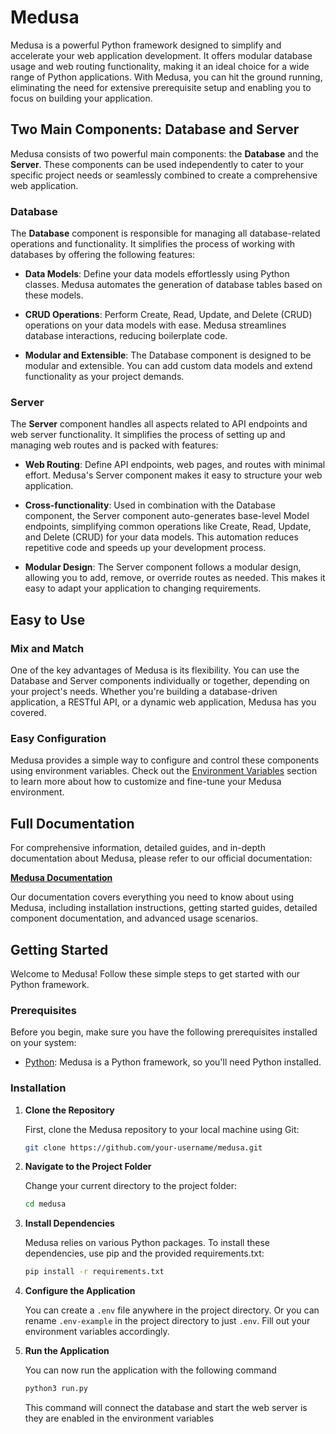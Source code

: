 # Medusa
Medusa is a powerful Python framework designed to simplify and accelerate your web application development. It offers modular database usage and web routing functionality, making it an ideal choice for a wide range of Python applications. With Medusa, you can hit the ground running, eliminating the need for extensive prerequisite setup and enabling you to focus on building your application.


## Two Main Components: Database and Server
Medusa consists of two powerful main components: the **Database** and the **Server**. These components can be used independently to cater to your specific project needs or seamlessly combined to create a comprehensive web application.

### Database
The **Database** component is responsible for managing all database-related operations and functionality. It simplifies the process of working with databases by offering the following features:

- **Data Models**: Define your data models effortlessly using Python classes. Medusa automates the generation of database tables based on these models.

- **CRUD Operations**: Perform Create, Read, Update, and Delete (CRUD) operations on your data models with ease. Medusa streamlines database interactions, reducing boilerplate code.

- **Modular and Extensible**: The Database component is designed to be modular and extensible. You can add custom data models and extend functionality as your project demands.

### Server
The **Server** component handles all aspects related to API endpoints and web server functionality. It simplifies the process of setting up and managing web routes and is packed with features:

- **Web Routing**: Define API endpoints, web pages, and routes with minimal effort. Medusa's Server component makes it easy to structure your web application.

-  **Cross-functionality**: Used in combination with the Database component, the Server component auto-generates base-level Model endpoints, simplifying common operations like Create, Read, Update, and Delete (CRUD) for your data models. This automation reduces repetitive code and speeds up your development process.

- **Modular Design**: The Server component follows a modular design, allowing you to add, remove, or override routes as needed. This makes it easy to adapt your application to changing requirements.

## Easy to Use
### Mix and Match
One of the key advantages of Medusa is its flexibility. You can use the Database and Server components individually or together, depending on your project's needs. Whether you're building a database-driven application, a RESTful API, or a dynamic web application, Medusa has you covered.

### Easy Configuration
Medusa provides a simple way to configure and control these components using environment variables. Check out the [Environment Variables](/docs/environment_variables.md) section to learn more about how to customize and fine-tune your Medusa environment.

## Full Documentation

For comprehensive information, detailed guides, and in-depth documentation about Medusa, please refer to our official documentation:

[**Medusa Documentation**](#)

Our documentation covers everything you need to know about using Medusa, including installation instructions, getting started guides, detailed component documentation, and advanced usage scenarios.

## Getting Started

Welcome to Medusa! Follow these simple steps to get started with our Python framework.

### Prerequisites

Before you begin, make sure you have the following prerequisites installed on your system:

- [Python](https://www.python.org/downloads/): Medusa is a Python framework, so you'll need Python installed.

### Installation

1. **Clone the Repository**

   First, clone the Medusa repository to your local machine using Git:

   ```bash
   git clone https://github.com/your-username/medusa.git
   ```

2. **Navigate to the Project Folder**

    Change your current directory to the project folder:

    ```bash
    cd medusa
    ```

3. **Install Dependencies**

    Medusa relies on various Python packages. To install these dependencies, use pip and the provided requirements.txt:

    ```bash
    pip install -r requirements.txt
    ```

4. **Configure the Application**

    You can create a `.env` file anywhere in the project directory. Or you can rename `.env-example` in the project directory to just `.env`. Fill out your environment variables accordingly.

5. **Run the Application**
    
    You can now run the application with the following command

    ```bash
    python3 run.py
    ```
    
    This command will connect the database and start the web server is they are enabled in the environment variables